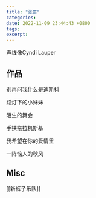 ```yaml
---
title: "张蔷"
categories: 
date: 2022-11-09 23:44:43 +0800
tags: 
excerpt: 
---
```



声线像Cyndi Lauper

## 作品

别再问我什么是迪斯科

路灯下的小妹妹

陌生的舞会

手扶拖拉机斯基

我希望在你的爱情里

一阵恼人的秋风


## Misc


[[新裤子乐队]]

